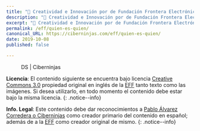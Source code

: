 ```yaml
---
title: "🚨 Creatividad e Innovación por de Fundación Frontera Electrónica \ Visto en Ciberninjas"
description: "🚨 Creatividad e Innovación por de Fundación Frontera Electrónica \ Visto en Ciberninjas"
excerpt: "🚨 Creatividad e Innovación por de Fundación Frontera Electrónica \ Visto en Ciberninjas"
permalink: /eff/quien-es-quien/
canonical_URL: https://ciberninjas.com/eff/quien-es-quien/
date: 2019-10-08
published: false

---
```


<figure>
    <a href="" class="image-popup"><img src="" alt="" title=""></a>
    <figcaption>DS | Ciberninjas</figcaption>
</figure>

**Licencia**: El contenido siguiente se encuentra bajo licencia [Creative Commons 3.0](https://creativecommons.org/licenses/by-sa/3.0/deed.es) propiedad original en inglés de la [EFF](https://kutt.it/eff) tanto texto como las imágenes. Si desea utilizarlo, en todo momento el contenido debe estar bajo la misma licencia.
{: .notice--info}

**Info. Legal**: Este contenido debe dar reconocimientos a [Pablo Álvarez Corredera o Ciberninjas](https://kutt.it/ciberninjas) como creador primario del contenido en español; además de a la [EFF](https://kutt.it/eff) como creador original de mismo.
{: .notice--info}